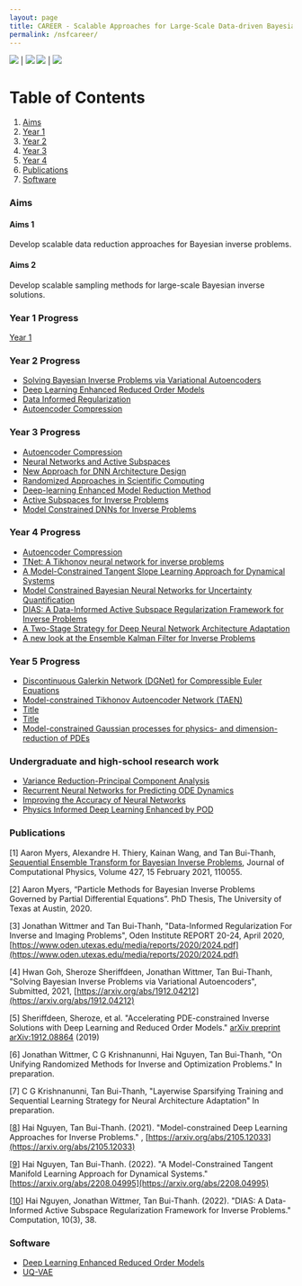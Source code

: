 ```yaml
---
layout: page
title: CAREER - Scalable Approaches for Large-Scale Data-driven Bayesian Inverse Problems in High Dimensional Parameter Spaces
permalink: /nsfcareer/
---
```


![](/assets/figures/y1/title.png)  |  ![](/assets/figures/sheroze/comp.png)
![](/assets/figures/jon/mangll_animation_frame.png) | ![](/assets/figures/hwan/ns1_m1000.png)


# Table of Contents
1. [Aims](/nsfcareer/#aims)
2. [Year 1](/nsfcareer/#year1)
3. [Year 2](/nsfcareer/#year2)
4. [Year 3](/nsfcareer/#year3)
5. [Year 4](/nsfcareer/#year4)
6. [Publications](/nsfcareer/#publications)
7. [Software](/nsfcareer/#software)

### Aims<a name="aims"></a>

#### Aims 1
Develop scalable data reduction approaches for Bayesian inverse problems.

#### Aims 2
Develop scalable sampling methods for large-scale Bayesian inverse solutions.

### Year 1 Progress<a name="year1"></a>
[Year 1](/y1progress)

### Year 2 Progress<a name="year2"></a>
- [Solving Bayesian Inverse Problems via Variational Autoencoders](/nsfcareer/year2/uqvae/)
- [Deep Learning Enhanced Reduced Order Models](/nsfcareer/year2/deep-rom/)
- [Data Informed Regularization](/nsfcareer/year2/data-informed/)
- [Autoencoder Compression](/nsfcareer/year2/compression/)

### Year 3 Progress<a name="year3"></a>
- [Autoencoder Compression](/nsfcareer/year3/compression/)
- [Neural Networks and Active Subspaces](/nsfcareer/year3/active_subspaces_nn_analysis)
- [New Approach for DNN Architecture Design](/nsfcareer/year3/layerwise_training)
- [Randomized Approaches in Scientific Computing](/nsfcareer/year3/randomized_approaches)
- [Deep-learning Enhanced Model Reduction Method](/nsfcareer/year3/pinns_time_dependent_pde)
- [Active Subspaces for Inverse Problems](/nsfcareer/year3/active_subspaces_inverse_problems)
- [Model Constrained DNNs for Inverse Problems](/nsfcareer/year3/model_constrained)

### Year 4 Progress<a name="year4"></a>
- [Autoencoder Compression](/nsfcareer/year4/compression/)
- [TNet: A Tikhonov neural network for inverse problems](/nsfcareer/year4/model_constrained)
- [A Model-Constrained Tangent Slope Learning Approach for Dynamical Systems](/nsfcareer/year4/mctangent)
- [Model Constrained Bayesian Neural Networks for Uncertainty Quantification](/nsfcareer/year4/mcbnn)
- [DIAS: A Data-Informed Active Subspace Regularization Framework for Inverse Problems](/nsfcareer/year4/DIAS_year4)
- [A Two-Stage Strategy for Deep Neural Network Architecture Adaptation](/nsfcareer/year4/two_stage_approach)
- [A new look at the Ensemble Kalman Filter for Inverse Problems](/nsfcareer/year4/EnKF)

### Year 5 Progress<a name="year5"></a>
- [Discontinuous Galerkin Network (DGNet) for Compressible Euler Equations](/nsfcareer/year5/hai_year5)
- [ Model-constrained Tikhonov Autoencoder Network (TAEN)](/nsfcareer/year5/hai_year5_TAEN)
- [Title](/nsfcareer/year5/krish_year5)
- [Title](/nsfcareer/year5/cole_year5)
- [Model-constrained Gaussian processes for physics- and dimension-reduction of PDEs](/nsfcareer/year5/thomas_year5)

### Undergraduate and high-school research work<a name="undergraduate"></a>
- [Variance Reduction-Principal Component Analysis](/nsfcareer/year3/VRPCA)
- [Recurrent Neural Networks for Predicting ODE Dynamics](/nsfcareer/year3/RNN)
- [Improving the Accuracy of Neural Networks](/nsfcareer/year3/Accuracy_net)
- [Physics Informed Deep Learning Enhanced by POD](/nsfcareer/year3/POD)

### Publications<a name="publications"></a>

[1] Aaron Myers, Alexandre H. Thiery, Kainan Wang, and Tan Bui-Thanh, [Sequential Ensemble Transform for Bayesian Inverse Problems](https://arxiv.org/pdf/1909.09591.pdf), Journal of Computational Physics, Volume 427, 15 February 2021, 110055.

[2] Aaron Myers, “Particle Methods for Bayesian Inverse Problems Governed by Partial Differential Equations”. PhD Thesis, The University of Texas at Austin, 2020.

[3] Jonathan Wittmer and Tan Bui-Thanh, "Data-Informed Regularization For Inverse and Imaging Problems", Oden Institute REPORT 20-24, April 2020, [https://www.oden.utexas.edu/media/reports/2020/2024.pdf](https://www.oden.utexas.edu/media/reports/2020/2024.pdf)

[4] Hwan Goh, Sheroze Sheriffdeen, Jonathan Wittmer, Tan Bui-Thanh, "Solving Bayesian Inverse Problems via Variational Autoencoders", Submitted, 2021, [https://arxiv.org/abs/1912.04212](https://arxiv.org/abs/1912.04212)

[5] Sheriffdeen, Sheroze, et al. "Accelerating PDE-constrained Inverse Solutions with Deep Learning and Reduced Order Models." [arXiv preprint arXiv:1912.08864](https://arxiv.org/abs/1912.08864) (2019)

[6] Jonathan Wittmer, C G Krishnanunni, Hai Nguyen, Tan Bui-Thanh, "On Unifying Randomized Methods for Inverse and Optimization Problems." In preparation.

[7] C G Krishnanunni, Tan Bui-Thanh, "Layerwise Sparsifying Training and Sequential Learning Strategy for Neural Architecture Adaptation" In preparation.

[[8](https://arxiv.org/abs/2105.12033)] Hai Nguyen, Tan Bui-Thanh.  (2021).  "Model-constrained Deep Learning Approaches for Inverse Problems." , [https://arxiv.org/abs/2105.12033](https://arxiv.org/abs/2105.12033)

[[9](https://arxiv.org/abs/2208.04995)] Hai Nguyen, Tan Bui-Thanh.  (2022). "A Model-Constrained Tangent Manifold Learning Approach for Dynamical Systems." [https://arxiv.org/abs/2208.04995](https://arxiv.org/abs/2208.04995)

[[10](https://www.mdpi.com/2079-3197/10/3/38)] Hai Nguyen, Jonathan Wittmer, Tan Bui-Thanh. (2022).  "DIAS: A Data-Informed Active Subspace Regularization Framework for Inverse Problems." Computation, 10(3), 38.

### Software<a name="software"></a>

- [Deep Learning Enhanced Reduced Order Models](https://github.com/sheroze1123/BayesianInferenceDL)
- [UQ-VAE](https://github.com/phogroup/uq-vae)
